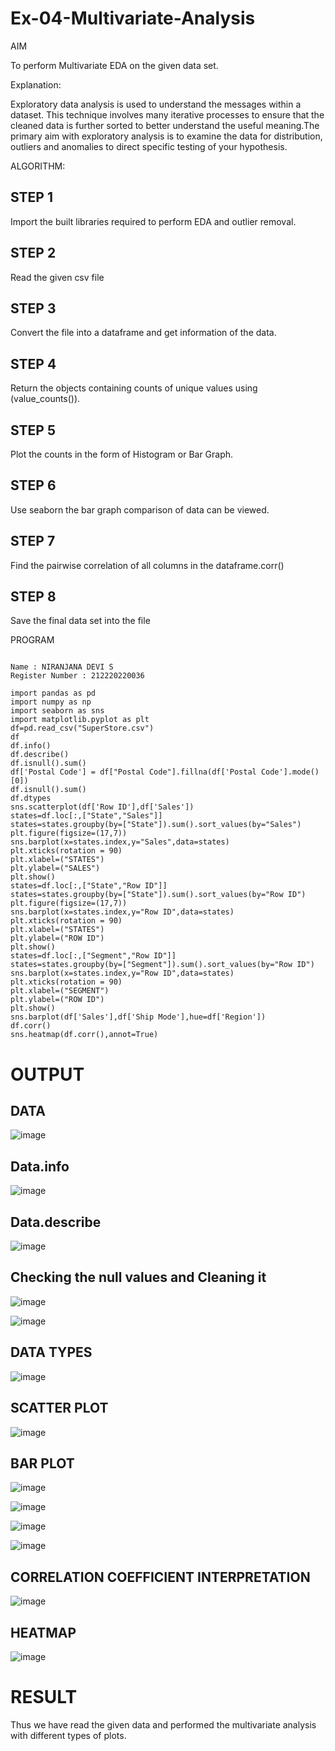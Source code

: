 # Ex-04-Multivariate-Analysis


AIM

To perform Multivariate EDA on the given data set.

Explanation:

Exploratory data analysis is used to understand the messages within a dataset. This technique involves many iterative processes to ensure that the cleaned data is further sorted to better understand the useful meaning.The primary aim with exploratory analysis is to examine the data for distribution, outliers and anomalies to direct specific testing of your hypothesis.

ALGORITHM:

## STEP 1

Import the built libraries required to perform EDA and outlier removal.

## STEP 2

Read the given csv file

## STEP 3

Convert the file into a dataframe and get information of the data.

## STEP 4

Return the objects containing counts of unique values using (value_counts()).

## STEP 5

Plot the counts in the form of Histogram or Bar Graph.

## STEP 6

Use seaborn the bar graph comparison of data can be viewed.

## STEP 7

Find the pairwise correlation of all columns in the dataframe.corr()

## STEP 8

Save the final data set into the file

PROGRAM
~~~

Name : NIRANJANA DEVI S
Register Number : 212220220036

import pandas as pd
import numpy as np
import seaborn as sns
import matplotlib.pyplot as plt
df=pd.read_csv("SuperStore.csv")
df
df.info()
df.describe()
df.isnull().sum()
df['Postal Code'] = df["Postal Code"].fillna(df['Postal Code'].mode()[0])
df.isnull().sum()
df.dtypes
sns.scatterplot(df['Row ID'],df['Sales'])
states=df.loc[:,["State","Sales"]]
states=states.groupby(by=["State"]).sum().sort_values(by="Sales")
plt.figure(figsize=(17,7))
sns.barplot(x=states.index,y="Sales",data=states)
plt.xticks(rotation = 90)
plt.xlabel=("STATES")
plt.ylabel=("SALES")
plt.show()
states=df.loc[:,["State","Row ID"]]
states=states.groupby(by=["State"]).sum().sort_values(by="Row ID")
plt.figure(figsize=(17,7))
sns.barplot(x=states.index,y="Row ID",data=states)
plt.xticks(rotation = 90)
plt.xlabel=("STATES")
plt.ylabel=("ROW ID")
plt.show()
states=df.loc[:,["Segment","Row ID"]]
states=states.groupby(by=["Segment"]).sum().sort_values(by="Row ID")
sns.barplot(x=states.index,y="Row ID",data=states)
plt.xticks(rotation = 90)
plt.xlabel=("SEGMENT")
plt.ylabel=("ROW ID")
plt.show()
sns.barplot(df['Sales'],df['Ship Mode'],hue=df['Region'])
df.corr()
sns.heatmap(df.corr(),annot=True)
~~~

# OUTPUT

## DATA

![image](https://user-images.githubusercontent.com/129851738/230834576-9bf84bad-fcca-4ae1-9bea-336618ffc71e.png)

## Data.info

![image](https://user-images.githubusercontent.com/129851738/230834878-b4153af0-d2a4-4025-87c9-de93e00bd4ee.png)

## Data.describe

![image](https://user-images.githubusercontent.com/129851738/230835262-5b204e15-edf8-48b8-9dc4-ef9a2d1846b6.png)

## Checking the null values and Cleaning it

![image](https://user-images.githubusercontent.com/129851738/230835500-49345bb9-430a-41c3-85bd-d498c2b48459.png)

![image](https://user-images.githubusercontent.com/129851738/230835554-c109fff9-08c4-41b4-9487-de8402754fc5.png)

## DATA TYPES

![image](https://user-images.githubusercontent.com/129851738/230835641-d81bdb7a-a077-4b10-a383-092802be084b.png)

## SCATTER PLOT

![image](https://user-images.githubusercontent.com/129851738/230835742-498271f9-0852-42b2-8fd1-63665c14e00e.png)

## BAR PLOT

![image](https://user-images.githubusercontent.com/129851738/230835809-97474c9e-0760-4f6f-833d-c7daa98ae538.png)


![image](https://user-images.githubusercontent.com/129851738/230835862-ff193131-df61-4fc1-ba82-936a7129a0d1.png)


![image](https://user-images.githubusercontent.com/129851738/230835898-39756bfd-a168-469a-ba9b-1e530a48c954.png)


![image](https://user-images.githubusercontent.com/129851738/230835926-68f14d0f-feb9-481e-8e96-36051d4c84ca.png)

## CORRELATION COEFFICIENT INTERPRETATION

![image](https://user-images.githubusercontent.com/129851738/230836014-f0b690cf-ac1b-48dc-923a-0586994a6e85.png)

## HEATMAP

![image](https://user-images.githubusercontent.com/129851738/230836101-9629b535-eda6-42d7-8316-84f6b4637a71.png)

# RESULT

Thus we have read the given data and performed the multivariate analysis with different types of plots.




